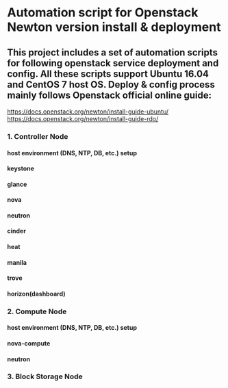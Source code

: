 Automation script for Openstack Newton version install & deployment
======================================================

## This project includes a set of automation scripts for following openstack service deployment and config. All these scripts support Ubuntu 16.04 and CentOS 7 host OS. Deploy & config process mainly follows Openstack official online guide:
https://docs.openstack.org/newton/install-guide-ubuntu/
https://docs.openstack.org/newton/install-guide-rdo/


### 1. Controller Node
#### host environment (DNS, NTP, DB, etc.) setup
#### keystone
#### glance
#### nova
#### neutron
#### cinder
#### heat
#### manila
#### trove
#### horizon(dashboard)

### 2. Compute Node
#### host environment (DNS, NTP, DB, etc.) setup
#### nova-compute
#### neutron

### 3. Block Storage Node




